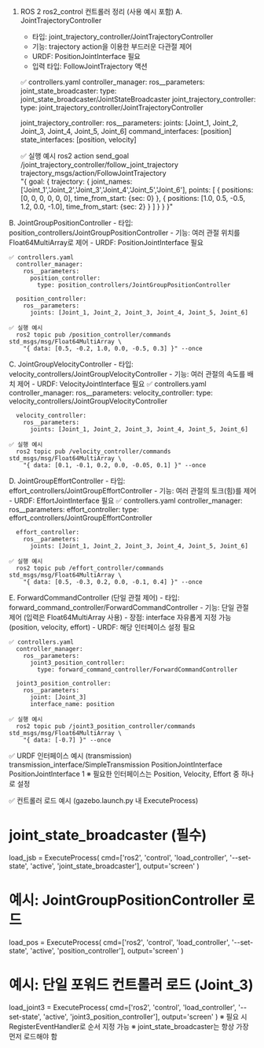 1. ROS 2 ros2_control 컨트롤러 정리 (사용 예시 포함)
  A. JointTrajectoryController
    - 타입: joint_trajectory_controller/JointTrajectoryController
    - 기능: trajectory action을 이용한 부드러운 다관절 제어
    - URDF: PositionJointInterface 필요
    - 입력 타입: FollowJointTrajectory 액션

    ✅ controllers.yaml
      controller_manager:
        ros__parameters:
          joint_state_broadcaster:
            type: joint_state_broadcaster/JointStateBroadcaster
          joint_trajectory_controller:
            type: joint_trajectory_controller/JointTrajectoryController

      joint_trajectory_controller:
        ros__parameters:
          joints: [Joint_1, Joint_2, Joint_3, Joint_4, Joint_5, Joint_6]
          command_interfaces: [position]
          state_interfaces: [position, velocity]

    ✅ 실행 예시
      ros2 action send_goal /joint_trajectory_controller/follow_joint_trajectory \
        trajectory_msgs/action/FollowJointTrajectory \
        "{
          goal: {
            trajectory: {
              joint_names: ['Joint_1','Joint_2','Joint_3','Joint_4','Joint_5','Joint_6'],
              points: [
                { positions: [0, 0, 0, 0, 0, 0], time_from_start: {sec: 0} },
                { positions: [1.0, 0.5, -0.5, 1.2, 0.0, -1.0], time_from_start: {sec: 2} }
              ]
            }
          }
        }"

  B. JointGroupPositionController
    - 타입: position_controllers/JointGroupPositionController
    - 기능: 여러 관절 위치를 Float64MultiArray로 제어
    - URDF: PositionJointInterface 필요

    ✅ controllers.yaml
      controller_manager:
        ros__parameters:
          position_controller:
            type: position_controllers/JointGroupPositionController

      position_controller:
        ros__parameters:
          joints: [Joint_1, Joint_2, Joint_3, Joint_4, Joint_5, Joint_6]

    ✅ 실행 예시
      ros2 topic pub /position_controller/commands std_msgs/msg/Float64MultiArray \
        "{ data: [0.5, -0.2, 1.0, 0.0, -0.5, 0.3] }" --once
      
  C. JointGroupVelocityController
    - 타입: velocity_controllers/JointGroupVelocityController
    - 기능: 여러 관절의 속도를 배치 제어
    - URDF: VelocityJointInterface 필요
    ✅ controllers.yaml
      controller_manager:
        ros__parameters:
          velocity_controller:
            type: velocity_controllers/JointGroupVelocityController

      velocity_controller:
        ros__parameters:
          joints: [Joint_1, Joint_2, Joint_3, Joint_4, Joint_5, Joint_6]

    ✅ 실행 예시
      ros2 topic pub /velocity_controller/commands std_msgs/msg/Float64MultiArray \
        "{ data: [0.1, -0.1, 0.2, 0.0, -0.05, 0.1] }" --once

  D. JointGroupEffortController
    - 타입: effort_controllers/JointGroupEffortController
    - 기능: 여러 관절의 토크(힘)를 제어
    - URDF: EffortJointInterface 필요
    ✅ controllers.yaml
      controller_manager:
        ros__parameters:
          effort_controller:
            type: effort_controllers/JointGroupEffortController

      effort_controller:
        ros__parameters:
          joints: [Joint_1, Joint_2, Joint_3, Joint_4, Joint_5, Joint_6]

    ✅ 실행 예시
      ros2 topic pub /effort_controller/commands std_msgs/msg/Float64MultiArray \
        "{ data: [0.5, -0.3, 0.2, 0.0, -0.1, 0.4] }" --once

  E. ForwardCommandController (단일 관절 제어)
    - 타입: forward_command_controller/ForwardCommandController
    - 기능: 단일 관절 제어 (입력은 Float64MultiArray 사용)
    - 장점: interface 자유롭게 지정 가능 (position, velocity, effort)
    - URDF: 해당 인터페이스 설정 필요

    ✅ controllers.yaml
      controller_manager:
        ros__parameters:
          joint3_position_controller:
            type: forward_command_controller/ForwardCommandController

      joint3_position_controller:
        ros__parameters:
          joint: [Joint_3]
          interface_name: position

    ✅ 실행 예시
      ros2 topic pub /joint3_position_controller/commands std_msgs/msg/Float64MultiArray \
        "{ data: [-0.7] }" --once

✅ URDF 인터페이스 예시 (transmission)
  <transmission name="Joint_1_trans">
    <type>transmission_interface/SimpleTransmission</type>
    <joint name="Joint_1">
      <hardwareInterface>PositionJointInterface</hardwareInterface>
    </joint>
    <actuator name="Joint_1_actr">
      <hardwareInterface>PositionJointInterface</hardwareInterface>
      <mechanicalReduction>1</mechanicalReduction>
    </actuator>
  </transmission>
  ※ 필요한 인터페이스는 Position, Velocity, Effort 중 하나로 설정

✅ 컨트롤러 로드 예시 (gazebo.launch.py 내 ExecuteProcess)
  # joint_state_broadcaster (필수)
  load_jsb = ExecuteProcess(
      cmd=['ros2', 'control', 'load_controller', '--set-state', 'active', 'joint_state_broadcaster'],
      output='screen'
  )

  # 예시: JointGroupPositionController 로드
  load_pos = ExecuteProcess(
      cmd=['ros2', 'control', 'load_controller', '--set-state', 'active', 'position_controller'],
      output='screen'
  )

  # 예시: 단일 포워드 컨트롤러 로드 (Joint_3)
  load_joint3 = ExecuteProcess(
      cmd=['ros2', 'control', 'load_controller', '--set-state', 'active', 'joint3_position_controller'],
      output='screen'
  )
  ※ 필요 시 RegisterEventHandler로 순서 지정 가능
  ※ joint_state_broadcaster는 항상 가장 먼저 로드해야 함
